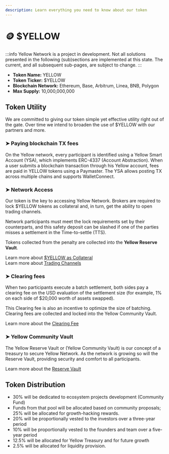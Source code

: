 ```yaml
---
description: Learn everything you need to know about our token
---
```


# 🪙 $YELLOW

:::info
Yellow Network is a project in development. Not all solutions presented in the following (sub)sections are implemented at this state. The current, and all subsequent sub-pages, are subject to change.
:::

* **Token Name:** YELLOW
* **Token Ticker:** $YELLOW
* **Blockchain Network:** Ethereum, Base, Arbitrum, Linea, BNB, Polygon
* **Max Supply:** 10,000,000,000

## **Token Utility**[**​**](https://www.yellow.org/docs/litepaper/yellow-token#token-usage)

We are committed to giving our token simple yet effective utility right out of the gate. Over time we intend to broaden the use of $YELLOW with our partners and more.&#x20;



### ➤ Paying blockchain TX fees

On the Yellow network, every participant is identified using a Yellow Smart Account (YSA), which implements ERC-4337 (Account Abstraction). When a user submits a blockchain transaction through his Yellow account, fees are paid in YELLOW tokens using a Paymaster. The YSA allows posting TX across multiple chains and supports WalletConnect.

### ➤ Network Access

Our token is the key to accessing Yellow Network. Brokers are required to lock $YELLOW tokens as collateral and, in turn, get the ability to open trading channels.

Network participants must meet the lock requirements set by their counterparts, and this safety deposit can be slashed if one of the parties misses a settlement in the Time-to-settle (TTS).

Tokens collected from the penalty are collected into the **Yellow Reserve Vault**.

Learn more about [$YELLOW as Collateral](../architecture-and-design/risk-management.md#network-access-collateral)\
Learn more about [Trading Channels](../architecture-and-design/smart-clearing-protocol.md#state-channels)

### ➤ Clearing fees

When two participants execute a batch settlement, both sides pay a clearing fee on the USD evaluation of the settlement size (for example, 1% on each side of $20,000 worth of assets swapped).

This Clearing fee is also an incentive to optimize the size of batching. Clearing fees are collected and locked into the Yellow Community Vault.

Learn more about the [Clearing Fee](../fees/clearing-fee.md)

### ➤ Yellow Community Vault

The Yellow Reserve Vault or (Yellow Community Vault) is our concept of a treasury to secure Yellow Network. As the network is growing so will the Reserve Vault, providing security and comfort to all participants.&#x20;

Learn more about the [Reserve Vault](../yellow-reserve-vault.md)

## Token Distribution

* 30% will be dedicated to ecosystem projects development (Community Fund)
* Funds from that pool will be allocated based on community proposals; 25% will be allocated for growth-hacking rewards.
* 20% will be proportionally vested to the investors over a three-year period&#x20;
* 10% will be proportionally vested to the founders and team over a five-year period&#x20;
* 12.5% will be allocated for Yellow Treasury and for future growth&#x20;
* 2.5% will be allocated for liquidity provision.
